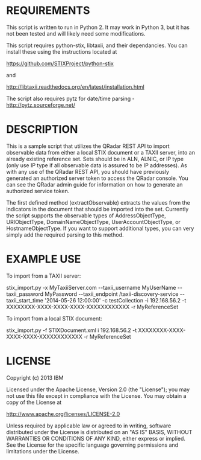 REQUIREMENTS
===========

This script is written to run in Python 2. It may work in Python 3, but it has not been tested
and will likely need some modifications.

This script requires python-stix, libtaxii, and their dependancies. You can install these using
the instructions located at 

   https://github.com/STIXProject/python-stix 

and

   http://libtaxii.readthedocs.org/en/latest/installation.html

The script also requires pytz for date/time parsing - http://pytz.sourceforge.net/

DESCRIPTION
===========

This is a sample script that utilizes the QRadar REST API to import observable data from either 
a local STIX document or a TAXII server, into an already existing reference set. Sets should be in ALN, 
ALNIC, or IP type (only use IP type if all observable data is assured to be IP addresses). As with
any use of the QRadar REST API, you should have previously generated an authorized server token to
access the QRadar console. You can see the QRadar admin guide for information on how to generate an
authorized service token.

The first defined method (extractObservable) extracts the values from the indicators in the document that
should be imported into the set. Currently the script supports the observable types of AddressObjectType,
URIObjectType, DomainNameObjectType, UserAccountObjectType, or HostnameObjectType. If you want to support 
additional types, you can very simply add the required parsing to this method.

EXAMPLE USE
===========

To import from a TAXII server:

  stix_import.py -x MyTaxiiServer.com --taxii_username MyUserName --taxii_password MyPassword --taxii_endpoint /taxii-discovery-service --taxii_start_time '2014-05-26 12:00:00' -c testCollection -i 192.168.56.2 -t XXXXXXXX-XXXX-XXXX-XXXX-XXXXXXXXXXXX -r MyReferenceSet

To import from a local STIX document:

  stix_import.py -f STIXDocument.xml i 192.168.56.2 -t XXXXXXXX-XXXX-XXXX-XXXX-XXXXXXXXXXXX -r MyReferenceSet


LICENSE
===========

Copyright (c) 2013 IBM

Licensed under the Apache License, Version 2.0 (the "License"); you may not use this file except in 
compliance with the License. You may obtain a copy of the License at

http://www.apache.org/licenses/LICENSE-2.0

Unless required by applicable law or agreed to in writing, software distributed under the License is 
distributed on an "AS IS" BASIS, WITHOUT WARRANTIES OR CONDITIONS OF ANY KIND, either express or implied. 
See the License for the specific language governing permissions and limitations under the License.

